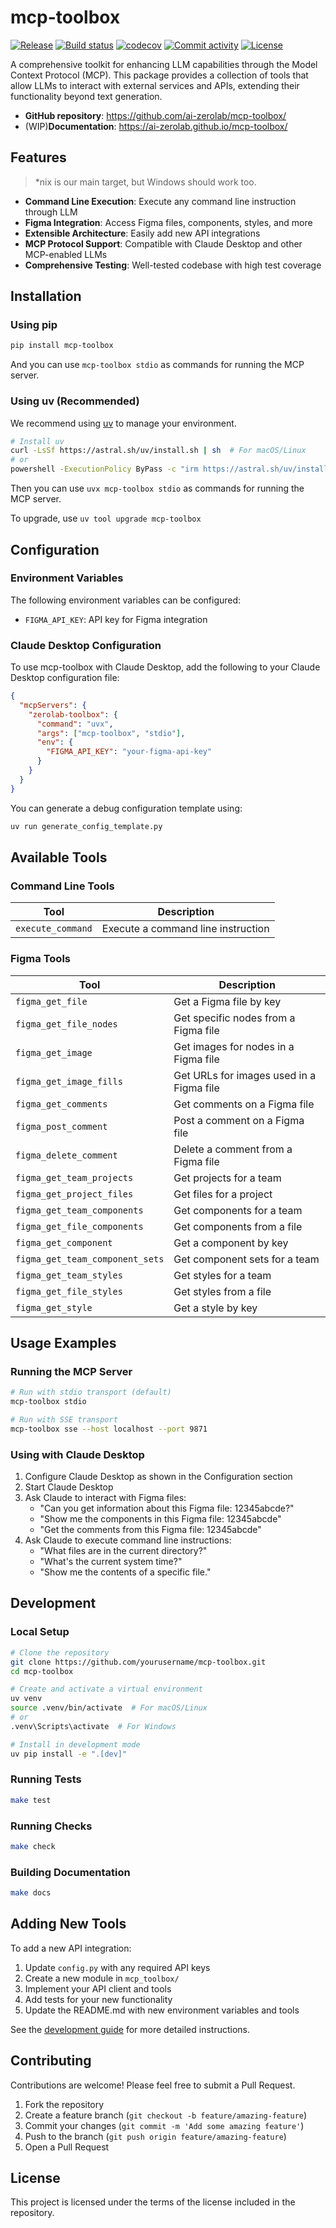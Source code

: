 # mcp-toolbox

[![Release](https://img.shields.io/github/v/release/ai-zerolab/mcp-toolbox)](https://img.shields.io/github/v/release/ai-zerolab/mcp-toolbox)
[![Build status](https://img.shields.io/github/actions/workflow/status/ai-zerolab/mcp-toolbox/main.yml?branch=main)](https://github.com/ai-zerolab/mcp-toolbox/actions/workflows/main.yml?query=branch%3Amain)
[![codecov](https://codecov.io/gh/ai-zerolab/mcp-toolbox/branch/main/graph/badge.svg)](https://codecov.io/gh/ai-zerolab/mcp-toolbox)
[![Commit activity](https://img.shields.io/github/commit-activity/m/ai-zerolab/mcp-toolbox)](https://img.shields.io/github/commit-activity/m/ai-zerolab/mcp-toolbox)
[![License](https://img.shields.io/github/license/ai-zerolab/mcp-toolbox)](https://img.shields.io/github/license/ai-zerolab/mcp-toolbox)

A comprehensive toolkit for enhancing LLM capabilities through the Model Context Protocol (MCP). This package provides a collection of tools that allow LLMs to interact with external services and APIs, extending their functionality beyond text generation.

- **GitHub repository**: <https://github.com/ai-zerolab/mcp-toolbox/>
- (WIP)**Documentation**: <https://ai-zerolab.github.io/mcp-toolbox/>

## Features

> \*nix is our main target, but Windows should work too.

- **Command Line Execution**: Execute any command line instruction through LLM
- **Figma Integration**: Access Figma files, components, styles, and more
- **Extensible Architecture**: Easily add new API integrations
- **MCP Protocol Support**: Compatible with Claude Desktop and other MCP-enabled LLMs
- **Comprehensive Testing**: Well-tested codebase with high test coverage

## Installation

### Using pip

```bash
pip install mcp-toolbox
```

And you can use `mcp-toolbox stdio` as commands for running the MCP server.

### Using uv (Recommended)

We recommend using [uv](https://github.com/astral-sh/uv) to manage your environment.

```bash
# Install uv
curl -LsSf https://astral.sh/uv/install.sh | sh  # For macOS/Linux
# or
powershell -ExecutionPolicy ByPass -c "irm https://astral.sh/uv/install.ps1 | iex"  # For Windows
```

Then you can use `uvx mcp-toolbox stdio` as commands for running the MCP server.

To upgrade, use `uv tool upgrade mcp-toolbox`

## Configuration

### Environment Variables

The following environment variables can be configured:

- `FIGMA_API_KEY`: API key for Figma integration

### Claude Desktop Configuration

To use mcp-toolbox with Claude Desktop, add the following to your Claude Desktop configuration file:

```json
{
  "mcpServers": {
    "zerolab-toolbox": {
      "command": "uvx",
      "args": ["mcp-toolbox", "stdio"],
      "env": {
        "FIGMA_API_KEY": "your-figma-api-key"
      }
    }
  }
}
```

You can generate a debug configuration template using:

```bash
uv run generate_config_template.py
```

## Available Tools

### Command Line Tools

| Tool | Description |
|------|-------------|
| `execute_command` | Execute a command line instruction |

### Figma Tools

| Tool | Description |
|------|-------------|
| `figma_get_file` | Get a Figma file by key |
| `figma_get_file_nodes` | Get specific nodes from a Figma file |
| `figma_get_image` | Get images for nodes in a Figma file |
| `figma_get_image_fills` | Get URLs for images used in a Figma file |
| `figma_get_comments` | Get comments on a Figma file |
| `figma_post_comment` | Post a comment on a Figma file |
| `figma_delete_comment` | Delete a comment from a Figma file |
| `figma_get_team_projects` | Get projects for a team |
| `figma_get_project_files` | Get files for a project |
| `figma_get_team_components` | Get components for a team |
| `figma_get_file_components` | Get components from a file |
| `figma_get_component` | Get a component by key |
| `figma_get_team_component_sets` | Get component sets for a team |
| `figma_get_team_styles` | Get styles for a team |
| `figma_get_file_styles` | Get styles from a file |
| `figma_get_style` | Get a style by key |

## Usage Examples

### Running the MCP Server

```bash
# Run with stdio transport (default)
mcp-toolbox stdio

# Run with SSE transport
mcp-toolbox sse --host localhost --port 9871
```

### Using with Claude Desktop

1. Configure Claude Desktop as shown in the Configuration section
2. Start Claude Desktop
3. Ask Claude to interact with Figma files:
   - "Can you get information about this Figma file: 12345abcde?"
   - "Show me the components in this Figma file: 12345abcde"
   - "Get the comments from this Figma file: 12345abcde"
4. Ask Claude to execute command line instructions:
   - "What files are in the current directory?"
   - "What's the current system time?"
   - "Show me the contents of a specific file."

## Development

### Local Setup

```bash
# Clone the repository
git clone https://github.com/yourusername/mcp-toolbox.git
cd mcp-toolbox

# Create and activate a virtual environment
uv venv
source .venv/bin/activate  # For macOS/Linux
# or
.venv\Scripts\activate  # For Windows

# Install in development mode
uv pip install -e ".[dev]"
```

### Running Tests

```bash
make test
```

### Running Checks

```bash
make check
```

### Building Documentation

```bash
make docs
```

## Adding New Tools

To add a new API integration:

1. Update `config.py` with any required API keys
2. Create a new module in `mcp_toolbox/`
3. Implement your API client and tools
4. Add tests for your new functionality
5. Update the README.md with new environment variables and tools

See the [development guide](llms.txt) for more detailed instructions.

## Contributing

Contributions are welcome! Please feel free to submit a Pull Request.

1. Fork the repository
2. Create a feature branch (`git checkout -b feature/amazing-feature`)
3. Commit your changes (`git commit -m 'Add some amazing feature'`)
4. Push to the branch (`git push origin feature/amazing-feature`)
5. Open a Pull Request

## License

This project is licensed under the terms of the license included in the repository.
